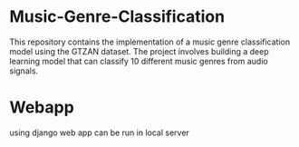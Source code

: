 # Music-Genre-Classification

This repository contains the implementation of a music genre classification model using the GTZAN dataset. The project involves building a deep learning model that can classify 10 different music genres from audio signals.

# Webapp
using django web app can be run in local server 

